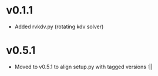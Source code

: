 # v0.1.1

- Added rvkdv.py (rotating kdv solver)

# v0.5.1

- Moved to v0.5.1 to align setup.py with tagged versions :||
